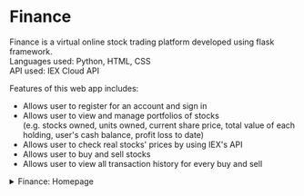 # Finance #  
Finance is a virtual online stock trading platform developed using flask framework.  
Languages used: Python, HTML, CSS  
API used: IEX Cloud API  

Features of this web app includes:
* Allows user to register for an account and sign in
* Allows user to view and manage portfolios of stocks  
  (e.g. stocks owned, units owned, current share price, total value of each holding, user's cash balance, profit loss to date)
* Allows user to check real stocks' prices by using IEX's API
* Allows user to buy and sell stocks
* Allows user to view all transaction history for every buy and sell

<details>
  <summary>Finance: Homepage</summary><details>
  <img src="![homepage](https://user-images.githubusercontent.com/68268595/113548781-bbdfe880-9622-11eb-9dab-8b19b93a60be.png)" name="homepage">
</details>
